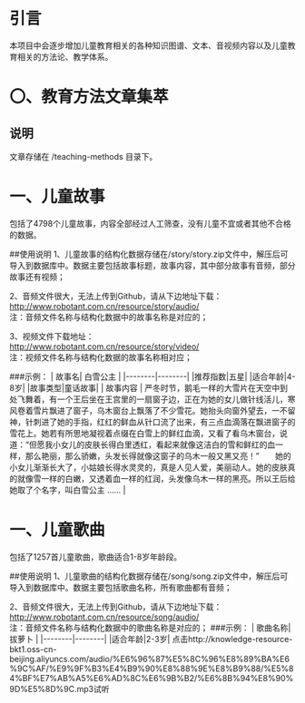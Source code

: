 # 引言
本项目中会逐步增加儿童教育相关的各种知识图谱、文本、音视频内容以及儿童教育相关的方法论、教学体系。
# 〇、教育方法文章集萃
## 说明
文章存储在 /teaching-methods 目录下。
# 一、儿童故事

包括了4798个儿童故事，内容全部经过人工筛查，没有儿童不宜或者其他不合格的数据。

##使用说明
1、儿童故事的结构化数据存储在/story/story.zip文件中，解压后可导入到数据库中。数据主要包括故事标题，故事内容，其中部分故事有音频，部分故事还有视频；

2、音频文件很大，无法上传到Github，请从下边地址下载：  
http://www.robotant.com.cn/resource/story/audio/    
注：音频文件名称与结构化数据中的故事名称是对应的；

3、视频文件下载地址：  
http://www.robotant.com.cn/resource/story/video/    
注：视频文件名称与结构化数据的故事名称相对应；
   
###示例：
| 故事名| 白雪公主 |
|--------|--------|
|推荐指数|五星|
|适合年龄|4-8岁|
|故事类型|童话故事|
|       故事内容 |    严冬时节，鹅毛一样的大雪片在天空中到处飞舞着，有一个王后坐在王宫里的一扇窗子边，正在为她的女儿做针线活儿，寒风卷着雪片飘进了窗子，乌木窗台上飘落了不少雪花。她抬头向窗外望去，一不留神，针刺进了她的手指，红红的鲜血从针口流了出来，有三点血滴落在飘进窗子的雪花上。她若有所思地凝视着点缀在白雪上的鲜红血滴，又看了看乌木窗台，说道：“但愿我小女儿的皮肤长得白里透红，看起来就像这洁白的雪和鲜红的血一样，那么艳丽，那么骄嫩，头发长得就像这窗子的乌木一般又黑又亮！”　　她的小女儿渐渐长大了，小姑娘长得水灵灵的，真是人见人爱，美丽动人。她的皮肤真的就像雪一样的白嫩，又透着血一样的红润，头发像乌木一样的黑亮。所以王后给她取了个名字，叫白雪公主 …… |

# 一、儿童歌曲

包括了1257首儿童歌曲，歌曲适合1-8岁年龄段。

##使用说明
1、儿童歌曲的结构化数据存储在/song/song.zip文件中，解压后可导入到数据库中。数据主要包括歌曲名称，所有歌曲都有音频；

2、音频文件很大，无法上传到Github，请从下边地址下载：  
http://www.robotant.com.cn/resource/song/audio/    
注：音频文件名称与结构化数据中的歌曲名称是对应的；
###示例：
| 歌曲名称| 拔萝卜 |
|--------|--------|
|适合年龄|2-3岁|
点击http://knowledge-resource-bkt1.oss-cn-beijing.aliyuncs.com/audio/%E6%96%87%E5%8C%96%E8%89%BA%E6%9C%AF/%E9%9F%B3%E4%B9%90%E8%88%9E%E8%B9%88/%E5%84%BF%E7%AB%A5%E6%AD%8C%E6%9B%B2/%E6%8B%94%E8%90%9D%E5%8D%9C.mp3试听